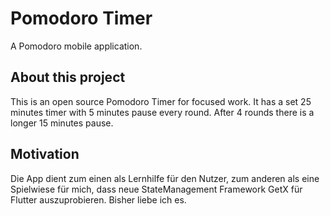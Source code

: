 # Pomodoro Timer

A Pomodoro mobile application.

## About this project

This is an open source Pomodoro Timer for focused work. It has a set 25 minutes timer with 5 minutes
pause every round. After 4 rounds there is a longer 15 minutes pause.

## Motivation

Die App dient zum einen als Lernhilfe für den Nutzer, zum anderen als eine Spielwiese für mich, dass
neue StateManagement Framework GetX für Flutter auszuprobieren. Bisher liebe ich es.

